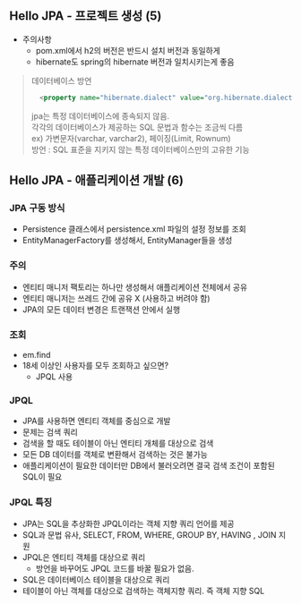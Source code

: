 ## Hello JPA - 프로젝트 생성 (5)
- 주의사항
    - pom.xml에서 h2의 버전은 반드시 설치 버전과 동일하게
    - hibernate도 spring의 hibernate 버전과 일치시키는게 좋음
> 데이터베이스 방언
> ```xml
>   <property name="hibernate.dialect" value="org.hibernate.dialect.H2Dialect"/>
>  ```
> jpa는 특정 데이터베이스에 종속되지 않음.   
> 각각의 데이터베이스가 제공하는 SQL 문법과 함수는 조금씩 다름   
> ex) 가변문자(varchar, varchar2), 페이징(Limit, Rownum)   
> 방언 : SQL 표준을 지키지 않는 특정 데이터베이스만의 고유한 기능

## Hello JPA - 애플리케이션 개발 (6)
### JPA 구동 방식
- Persistence 클래스에서 persistence.xml 파일의 설정 정보를 조회
- EntityManagerFactory를 생성해서, EntityManager들을 생성

### 주의
- 엔티티 매니저 팩토리는 하나만 생성해서 애플리케이션 전체에서 공유
- 엔티티 매니저는 쓰레드 간에 공유 X (사용하고 버려야 함)
- JPA의 모든 데이터 변경은 트랜잭션 안에서 실행

### 조회
- em.find
- 18세 이상인 사용자를 모두 조회하고 싶으면?
  - JPQL 사용
  
### JPQL 
- JPA를 사용하면 엔티티 객체를 중심으로 개발
- 문제는 검색 쿼리
- 검색을 할 때도 테이블이 아닌 엔티티 개체를 대상으로 검색
- 모든 DB 데이터를 객체로 변환해서 검색하는 것은 불가능
- 애플리케이션이 필요한 데이터만 DB에서 불러오려면 결국 검색 조건이 포함된 SQL이 필요

### JPQL 특징
- JPA는 SQL을 추상화한 JPQL이라는 객체 지향 쿼리 언어를 제공
- SQL과 문법 유사, SELECT, FROM, WHERE, GROUP BY, HAVING , JOIN 지원
- JPQL은 엔티티 객체를 대상으로 쿼리
  - 방언을 바꾸어도 JPQL 코드를 바꿀 필요가 없음.
- SQL은 데이터베이스 테이블을 대상으로 쿼리
- 테이블이 아닌 객체를 대상으로 검색하는 객체지향 쿼리. 즉 객체 지향 SQL